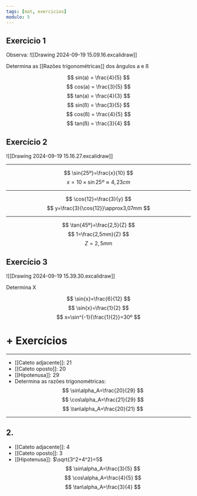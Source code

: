 ```yaml
---
tags: [mat, exercicios]
modulo: 5
---
```


## Exercicio 1

Observa:
![[Drawing 2024-09-19 15.09.16.excalidraw]]

Determina as [[Razões trigonométricas]] dos ângulos a e ß

$$
sin(a) = \frac{4}{5}
$$
$$
cos(a) = \frac{3}{5}
$$
$$
tan(a) = \frac{4}{3}
$$
$$
sin(ß) = \frac{3}{5}
$$
$$
cos(ß) = \frac{4}{5}
$$
$$
tan(ß) = \frac{3}{4}
$$

## Exercício 2

![[Drawing 2024-09-19 15.16.27.excalidraw]]

------------------
$$
\sin{25º}=\frac{x}{10}
$$
$$
	x=10\times\sin{25º}\approx4,23cm
$$

--------

$$
\cos{12}=\frac{3}{y}
$$
$$
y=\frac{3}{\cos{12}}\approx3,07mm
$$

------

$$
\tan{45º}=\frac{2,5}{Z}
$$
$$
1=\frac{2,5mm}{Z}
$$
$$
Z=2,5mm
$$

## Exercício 3

![[Drawing 2024-09-19 15.39.30.excalidraw]]

Determina X

$$
\sin{x}=\frac{6}{12}
$$
$$
\sin{x}=\frac{1}{2}
$$
$$
x=\sin^{-1}{\frac{1}{2}}=30º
$$

# + Exercícios
---
- [[Cateto adjacente]]: 21
- [[Cateto oposto]]: 20
- [[Hipotenusa]]: 29
- Determina as razões trigonométricas:
$$
\sin\alpha_A=\frac{20}{29}
$$
$$
\cos\alpha_A=\frac{21}{29}
$$
$$
\tan\alpha_A=\frac{20}{21}
$$

---

## 2.
- [[Cateto adjacente]]: 4
- [[Cateto oposto]]: 3
- [[Hipotenusa]]: $\sqrt{3^2+4^2}=5$
$$
\sin\alpha_A=\frac{3}{5}
$$
$$
\cos\alpha_A=\frac{4}{5}
$$
$$
\tan\alpha_A=\frac{3}{4}
$$
